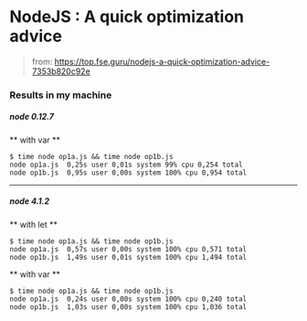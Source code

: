 # NodeJS : A quick optimization advice
> from: https://top.fse.guru/nodejs-a-quick-optimization-advice-7353b820c92e

### Results in my machine

##### node 0.12.7

** with var **

``` 
$ time node op1a.js && time node op1b.js 
node op1a.js  0,25s user 0,01s system 99% cpu 0,254 total
node op1b.js  0,95s user 0,00s system 100% cpu 0,954 total
```

---

##### node 4.1.2
** with let **

``` 
$ time node op1a.js && time node op1b.js
node op1a.js  0,57s user 0,00s system 100% cpu 0,571 total
node op1b.js  1,49s user 0,01s system 100% cpu 1,494 total
```

** with var **

``` 
$ time node op1a.js && time node op1b.js 
node op1a.js  0,24s user 0,00s system 100% cpu 0,240 total
node op1b.js  1,03s user 0,00s system 100% cpu 1,036 total
```


